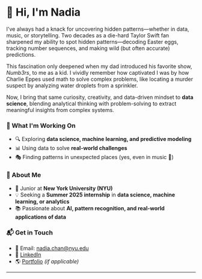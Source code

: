 # 👋 Hi, I'm Nadia

I've always had a knack for uncovering hidden patterns—whether in data, music, or storytelling. Two decades as a die-hard Taylor Swift fan sharpened my ability to spot hidden patterns—decoding Easter eggs, tracking number sequences, and making wild (but often accurate) predictions.  

This fascination only deepened when my dad introduced his favorite show, *Numb3rs*, to me as a kid. I vividly remember how captivated I was by how Charlie Eppes used math to solve complex problems, like locating a murder suspect by analyzing water droplets from a sprinkler.  

Now, I bring that same curiosity, creativity, and data-driven mindset to **data science**, blending analytical thinking with problem-solving to extract meaningful insights from complex systems.  

### 🚀 What I'm Working On
- 🔍 Exploring **data science, machine learning, and predictive modeling**  
- 📊 Using data to solve **real-world challenges**  
- 🎭 Finding patterns in unexpected places (yes, even in music 🎵)  

### 📌 About Me
- 🏫 Junior at **New York University (NYU)**
- 💡 Seeking a **Summer 2025 internship** in **data science, machine learning, or analytics**  
- 📚 Passionate about **AI, pattern recognition, and real-world applications of data**  

### 📬 Get in Touch  
- 📧 Email: [nadia.chan@nyu.edu](mailto:nadia.chan@nyu.edu)  
- 📝 [LinkedIn](https://www.linkedin.com/in/nadiacwj)  
- 🌎 [Portfolio](https://yourwebsite.com) *(if applicable)*  

---
